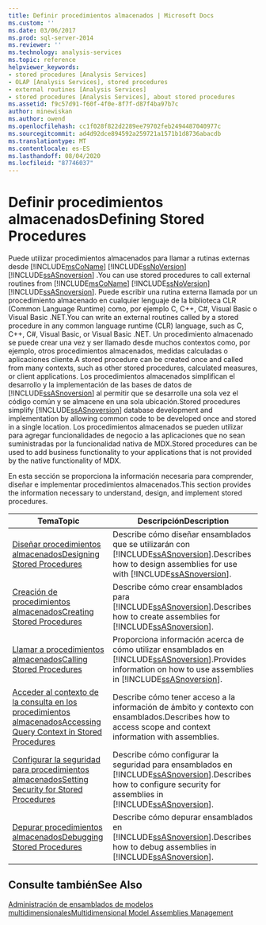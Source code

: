 ```yaml
---
title: Definir procedimientos almacenados | Microsoft Docs
ms.custom: ''
ms.date: 03/06/2017
ms.prod: sql-server-2014
ms.reviewer: ''
ms.technology: analysis-services
ms.topic: reference
helpviewer_keywords:
- stored procedures [Analysis Services]
- OLAP [Analysis Services], stored procedures
- external routines [Analysis Services]
- stored procedures [Analysis Services], about stored procedures
ms.assetid: f9c57d91-f60f-4f0e-8f7f-d87f4ba97b7c
author: minewiskan
ms.author: owend
ms.openlocfilehash: cc1f028f822d2289ee79702feb2494487040977c
ms.sourcegitcommit: ad4d92dce894592a259721a1571b1d8736abacdb
ms.translationtype: MT
ms.contentlocale: es-ES
ms.lasthandoff: 08/04/2020
ms.locfileid: "87746037"
---
```

# <a name="defining-stored-procedures"></a><span data-ttu-id="8e319-102">Definir procedimientos almacenados</span><span class="sxs-lookup"><span data-stu-id="8e319-102">Defining Stored Procedures</span></span>
  <span data-ttu-id="8e319-103">Puede utilizar procedimientos almacenados para llamar a rutinas externas desde [!INCLUDE[msCoName](../../includes/msconame-md.md)] [!INCLUDE[ssNoVersion](../../includes/ssnoversion-md.md)] [!INCLUDE[ssASnoversion](../../includes/ssasnoversion-md.md)] .</span><span class="sxs-lookup"><span data-stu-id="8e319-103">You can use stored procedures to call external routines from [!INCLUDE[msCoName](../../includes/msconame-md.md)] [!INCLUDE[ssNoVersion](../../includes/ssnoversion-md.md)] [!INCLUDE[ssASnoversion](../../includes/ssasnoversion-md.md)].</span></span> <span data-ttu-id="8e319-104">Puede escribir una rutina externa llamada por un procedimiento almacenado en cualquier lenguaje de la biblioteca CLR (Common Language Runtime) como, por ejemplo C, C++, C#, Visual Basic o Visual Basic .NET.</span><span class="sxs-lookup"><span data-stu-id="8e319-104">You can write an external routines called by a stored procedure in any common language runtime (CLR) language, such as C, C++, C#, Visual Basic, or Visual Basic .NET.</span></span> <span data-ttu-id="8e319-105">Un procedimiento almacenado se puede crear una vez y ser llamado desde muchos contextos como, por ejemplo, otros procedimientos almacenados, medidas calculadas o aplicaciones cliente.</span><span class="sxs-lookup"><span data-stu-id="8e319-105">A stored procedure can be created once and called from many contexts, such as other stored procedures, calculated measures, or client applications.</span></span> <span data-ttu-id="8e319-106">Los procedimientos almacenados simplifican el desarrollo y la implementación de las bases de datos de [!INCLUDE[ssASnoversion](../../includes/ssasnoversion-md.md)] al permitir que se desarrolle una sola vez el código común y se almacene en una sola ubicación.</span><span class="sxs-lookup"><span data-stu-id="8e319-106">Stored procedures simplify [!INCLUDE[ssASnoversion](../../includes/ssasnoversion-md.md)] database development and implementation by allowing common code to be developed once and stored in a single location.</span></span> <span data-ttu-id="8e319-107">Los procedimientos almacenados se pueden utilizar para agregar funcionalidades de negocio a las aplicaciones que no sean suministradas por la funcionalidad nativa de MDX.</span><span class="sxs-lookup"><span data-stu-id="8e319-107">Stored procedures can be used to add business functionality to your applications that is not provided by the native functionality of MDX.</span></span>  
  
 <span data-ttu-id="8e319-108">En esta sección se proporciona la información necesaria para comprender, diseñar e implementar procedimientos almacenados.</span><span class="sxs-lookup"><span data-stu-id="8e319-108">This section provides the information necessary to understand, design, and implement stored procedures.</span></span>  
  
|<span data-ttu-id="8e319-109">Tema</span><span class="sxs-lookup"><span data-stu-id="8e319-109">Topic</span></span>|<span data-ttu-id="8e319-110">Descripción</span><span class="sxs-lookup"><span data-stu-id="8e319-110">Description</span></span>|  
|-----------|-----------------|  
|[<span data-ttu-id="8e319-111">Diseñar procedimientos almacenados</span><span class="sxs-lookup"><span data-stu-id="8e319-111">Designing Stored Procedures</span></span>](../multidimensional-models-extending-olap-stored-procedures/designing-stored-procedures.md)|<span data-ttu-id="8e319-112">Describe cómo diseñar ensamblados que se utilizarán con [!INCLUDE[ssASnoversion](../../includes/ssasnoversion-md.md)].</span><span class="sxs-lookup"><span data-stu-id="8e319-112">Describes how to design assemblies for use with [!INCLUDE[ssASnoversion](../../includes/ssasnoversion-md.md)].</span></span>|  
|[<span data-ttu-id="8e319-113">Creación de procedimientos almacenados</span><span class="sxs-lookup"><span data-stu-id="8e319-113">Creating Stored Procedures</span></span>](creating-stored-procedures.md)|<span data-ttu-id="8e319-114">Describe cómo crear ensamblados para [!INCLUDE[ssASnoversion](../../includes/ssasnoversion-md.md)].</span><span class="sxs-lookup"><span data-stu-id="8e319-114">Describes how to create assemblies for [!INCLUDE[ssASnoversion](../../includes/ssasnoversion-md.md)].</span></span>|  
|[<span data-ttu-id="8e319-115">Llamar a procedimientos almacenados</span><span class="sxs-lookup"><span data-stu-id="8e319-115">Calling Stored Procedures</span></span>](calling-stored-procedures.md)|<span data-ttu-id="8e319-116">Proporciona información acerca de cómo utilizar ensamblados en [!INCLUDE[ssASnoversion](../../includes/ssasnoversion-md.md)].</span><span class="sxs-lookup"><span data-stu-id="8e319-116">Provides information on how to use assemblies in [!INCLUDE[ssASnoversion](../../includes/ssasnoversion-md.md)].</span></span>|  
|[<span data-ttu-id="8e319-117">Acceder al contexto de la consulta en los procedimientos almacenados</span><span class="sxs-lookup"><span data-stu-id="8e319-117">Accessing Query Context in Stored Procedures</span></span>](accessing-query-context-in-stored-procedures.md)|<span data-ttu-id="8e319-118">Describe cómo tener acceso a la información de ámbito y contexto con ensamblados.</span><span class="sxs-lookup"><span data-stu-id="8e319-118">Describes how to access scope and context information with assemblies.</span></span>|  
|[<span data-ttu-id="8e319-119">Configurar la seguridad para procedimientos almacenados</span><span class="sxs-lookup"><span data-stu-id="8e319-119">Setting Security for Stored Procedures</span></span>](setting-security-for-stored-procedures.md)|<span data-ttu-id="8e319-120">Describe cómo configurar la seguridad para ensamblados en [!INCLUDE[ssASnoversion](../../includes/ssasnoversion-md.md)].</span><span class="sxs-lookup"><span data-stu-id="8e319-120">Describes how to configure security for assemblies in [!INCLUDE[ssASnoversion](../../includes/ssasnoversion-md.md)].</span></span>|  
|[<span data-ttu-id="8e319-121">Depurar procedimientos almacenados</span><span class="sxs-lookup"><span data-stu-id="8e319-121">Debugging Stored Procedures</span></span>](debugging-stored-procedures.md)|<span data-ttu-id="8e319-122">Describe cómo depurar ensamblados en [!INCLUDE[ssASnoversion](../../includes/ssasnoversion-md.md)].</span><span class="sxs-lookup"><span data-stu-id="8e319-122">Describes how to debug assemblies in [!INCLUDE[ssASnoversion](../../includes/ssasnoversion-md.md)].</span></span>|  
  
## <a name="see-also"></a><span data-ttu-id="8e319-123">Consulte también</span><span class="sxs-lookup"><span data-stu-id="8e319-123">See Also</span></span>  
 [<span data-ttu-id="8e319-124">Administración de ensamblados de modelos multidimensionales</span><span class="sxs-lookup"><span data-stu-id="8e319-124">Multidimensional Model Assemblies Management</span></span>](../multidimensional-models/multidimensional-model-assemblies-management.md)  
  
  
